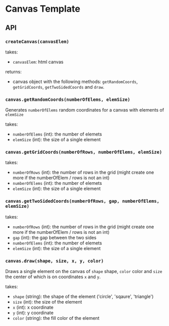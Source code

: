 # Canvas Template

## API

### **`createCanvas(canvasElem)`**

takes:
- `canvasElem`: html canvas

returns:
- canvas object with the following methods:
`getRandomCoords`, `getGridCoords`, `getTwoSidedCoords` and `draw`.


### **`canvas.getRandomCoords(numberOfElems, elemSize)`**

Generates `numberOfElems` random coordinates for a canvas with elements of `elemSize`

takes:
- `numberOfElems` (int): the number of elemets
- `elemSize` (int): the size of a single element


### **`canvas.getGridCoords(numberOfRows, numberOfElems, elemSize)`**

takes:
- `numberOfRows` (int): the number of rows in the grid (might create one more if the numberOfElem / rows is not an int)
- `numberOfElems` (int): the number of elemets
- `elemSize` (int): the size of a single element


### **`canvas.getTwoSidedCoords(numberOfRows, gap, numberOfElems, elemSize)`**

takes:
- `numberOfRows` (int): the number of rows in the grid (might create one more if the numberOfElem / rows is not an int)
- `gap` (int): the gap between the two sides
- `numberOfElems` (int): the number of elemets
- `elemSize` (int): the size of a single element


### **`canvas.draw(shape, size, x, y, color)`**

Draws a single element on the canvas of `shape` shape, `color` color and `size` the center of which is on coordinates `x` and `y`.

takes:
- `shape` (string): the shape of the element ('circle', 'sqaure', 'triangle')
- `size` (int): the size of the element
- `x` (int): x coordinate
- `y` (int): y coordinate
- `color` (string): the fill color of the element
